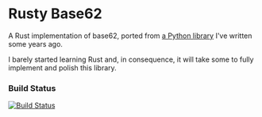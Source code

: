 Rusty Base62
============

A Rust implementation of base62, ported from [a Python library](https://github.com/suminb/base62) I've written some years ago.

I barely started learning Rust and, in consequence, it will take some to fully implement and polish this library.

### Build Status

[![Build Status](https://travis-ci.org/suminb/rusty-base62.svg?branch=develop)](https://travis-ci.org/suminb/rusty-base62)